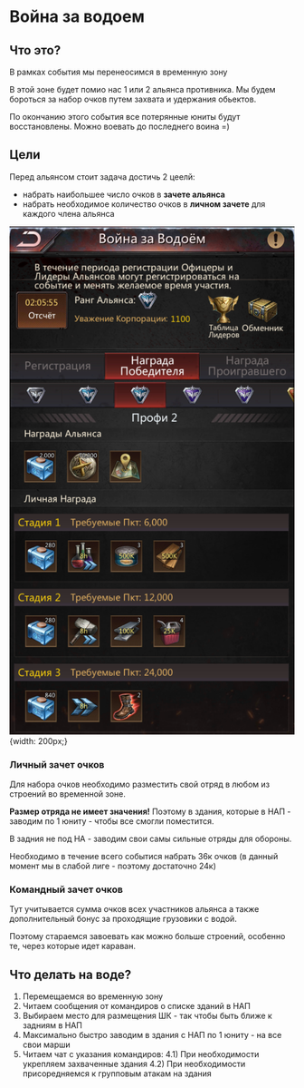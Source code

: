 # Война за водоем

## Что это?
В рамках события мы перенеосимся в временную зону

В этой зоне будет помио нас 1 или 2 альянса противника. 
Мы будем бороться за набор очков путем захвата и удержания обьектов.

По окончанию этого события все потерянные юниты будут восстановлены. 
Можно воевать до последнего воина =)

## Цели

Перед альянсом стоит задача достичь 2 цеелй:
- набрать наибольшее число очков в **зачете альянса**
- набрать необходимое количество очков в **личном зачете** для каждого члена альянса


![Награды за воду](Screenshot_2025.01.31_16.54.06.959.png){width: 200px;}


### Личный зачет очков

Для набора очков необходимо разместить свой отряд в любом из строений во временной зоне.

**Размер отряда не имеет значения!**
Поэтому в здания, которые в НАП - заводим по 1 юниту - чтобы все смогли поместится.

В задния не под НА - заводим свои самы сильные отряды для обороны.

Необходимо в течение всего событися набрать 36к очков (в данный момент мы в слабой лиге - поэтому достаточно 24к)

### Командный зачет очков

Тут учитывается сумма очков всех участников альянса а также дополнительный бонус за проходящие грузовики с водой.

Поэтому стараемся завоевать как можно больше строений, особенно те, через которые идет караван.

## Что делать на воде?

1) Перемещаемся во временную зону
2) Читаем сообщения от командиров о списке зданий в НАП
3) Выбираем место для размещения ШК - так чтобы быть ближе к задниям в НАП
3) Максимально быстро заводим в здания с НАП по 1 юниту - на все свои марши
4) Читаем чат с указания командиров:
    4.1) При необходимости укрепляем захваченные здания
    4.2) При необходимости присоредняемся к групповым атакам на здания
    

